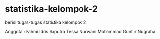# statistika-kelompok-2

berisi tugas-tugas statistika kelompok 2

Anggota :
Fahmi Idris Saputra
Tessa Nurwani
Mohammad Guntur Nugraha
